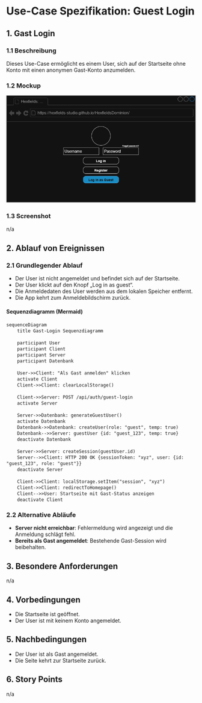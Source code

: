 # Use-Case Spezifikation: Guest Login

## 1. Gast Login

### 1.1 Beschreibung

Dieses Use-Case ermöglicht es einem User, sich auf der Startseite ohne Konto mit einen anonymen Gast-Konto anzumelden.

### 1.2 Mockup

![gast_login_mockup](./gast_login_mockup.drawio.png "gast_login_mockup")

### 1.3 Screenshot

n/a

## 2. Ablauf von Ereignissen

### 2.1 Grundlegender Ablauf

- Der User ist nicht angemeldet und befindet sich auf der Startseite.
- Der User klickt auf den Knopf „Log in as guest“.
- Die Anmeldedaten des User werden aus dem lokalen Speicher entfernt.
- Die App kehrt zum Anmeldebildschirm zurück.

#### Sequenzdiagramm (Mermaid)

```mermaid
sequenceDiagram
    title Gast-Login Sequenzdiagramm

    participant User
    participant Client
    participant Server
    participant Datenbank

    User->>Client: "Als Gast anmelden" klicken
    activate Client
    Client->>Client: clearLocalStorage()
    
    Client->>Server: POST /api/auth/guest-login
    activate Server
    
    Server->>Datenbank: generateGuestUser()
    activate Datenbank
    Datenbank->>Datenbank: createUser(role: "guest", temp: true)
    Datenbank-->>Server: guestUser {id: "guest_123", temp: true}
    deactivate Datenbank
    
    Server->>Server: createSession(guestUser.id)
    Server-->>Client: HTTP 200 OK {sessionToken: "xyz", user: {id: "guest_123", role: "guest"}}
    deactivate Server
    
    Client->>Client: localStorage.setItem("session", "xyz")
    Client->>Client: redirectToHomepage()
    Client-->>User: Startseite mit Gast-Status anzeigen
    deactivate Client
```

### 2.2 Alternative Abläufe

- **Server nicht erreichbar**: Fehlermeldung wird angezeigt und die Anmeldung schlägt fehl.
- **Bereits als Gast angemeldet**: Bestehende Gast-Session wird beibehalten.

## 3. Besondere Anforderungen

n/a

## 4. Vorbedingungen

- Die Startseite ist geöffnet.
- Der User ist mit keinem Konto angemeldet.

## 5. Nachbedingungen

- Der User ist als Gast angemeldet.
- Die Seite kehrt zur Startseite zurück.

## 6. Story Points

n/a
